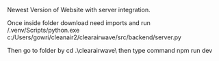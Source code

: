 Newest Version of Website with server integration.

Once inside folder download need imports and run /.venv/Scripts/python.exe c:/Users/gowri/cleanair2/clearairwave/src/backend/server.py

Then go to folder by cd .\clearairwave\ then type command npm run dev
